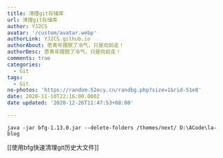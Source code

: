 ```yaml
---
title: 清理git存储库
url: 清理git存储库
author: YJ2CS
avatar: '/custom/avatar.webp'
authorLink: YJ2CS.github.io
authorAbout: 愿青年摆脱了冷气，只是向前走！
authorDesc: 愿青年摆脱了冷气，只是向前走！
comments: true
categories:
  - Git
tags:
  - Git
no-photos: 'https://random.52ecy.cn/randbg.php?size=1&rid-51e8'
date: 2020-11-10T22:16:00.000Z
date updated: '2020-12-26T11:47:53+08:00'

---
```


```shell
java -jar bfg-1.13.0.jar --delete-folders /themes/next/ D:\ACode\la-blog
```

[[使用bfg快速清理git历史大文件]]
